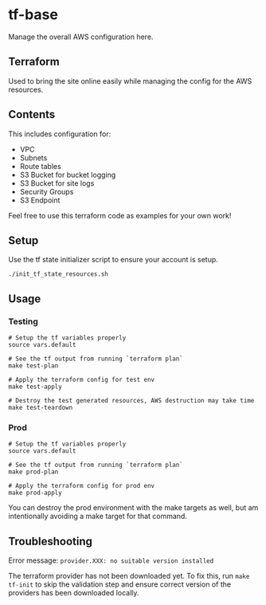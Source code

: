 # tf-base

Manage the overall AWS configuration here.

## Terraform

Used to bring the site online easily while managing the config
for the AWS resources.

## Contents

This includes configuration for:

* VPC
* Subnets
* Route tables
* S3 Bucket for bucket logging
* S3 Bucket for site logs
* Security Groups
* S3 Endpoint

Feel free to use this terraform code as examples for your own work!

## Setup

Use the tf state initializer script to ensure your account is setup.

```
./init_tf_state_resources.sh
```

## Usage

### Testing

```
# Setup the tf variables properly
source vars.default

# See the tf output from running `terraform plan`
make test-plan

# Apply the terraform config for test env
make test-apply

# Destroy the test generated resources, AWS destruction may take time
make test-teardown
```

### Prod

```
# Setup the tf variables properly
source vars.default

# See the tf output from running `terraform plan`
make prod-plan

# Apply the terraform config for prod env
make prod-apply
```

You can destroy the prod environment with the make targets as well,
but am intentionally avoiding a make target for that command.

## Troubleshooting

Error message: `provider.XXX: no suitable version installed`

The terraform provider has not been downloaded yet. To fix this, run
`make tf-init` to skip the validation step and ensure correct version
of the providers has been downloaded locally.
